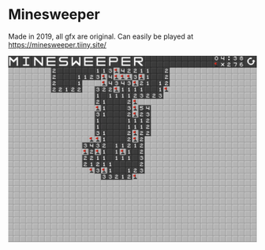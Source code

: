 # Minesweeper
Made in 2019, all gfx are original. Can easily be played at https://minesweeper.tiiny.site/

![Screenshot](https://github.com/zedeckj/Minesweeper/blob/main/Images/screenshot.png?raw=true)
